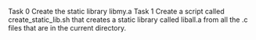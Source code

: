 Task 0 Create the static library libmy.a Task 1 Create a script called create_static_lib.sh that creates a static library called liball.a from all the .c files that are in the current directory.
